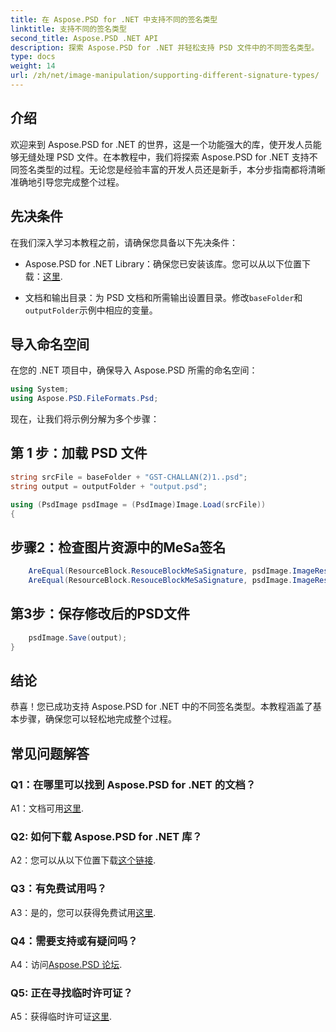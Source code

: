 ```yaml
---
title: 在 Aspose.PSD for .NET 中支持不同的签名类型
linktitle: 支持不同的签名类型
second_title: Aspose.PSD .NET API
description: 探索 Aspose.PSD for .NET 并轻松支持 PSD 文件中的不同签名类型。
type: docs
weight: 14
url: /zh/net/image-manipulation/supporting-different-signature-types/
---
```

## 介绍

欢迎来到 Aspose.PSD for .NET 的世界，这是一个功能强大的库，使开发人员能够无缝处理 PSD 文件。在本教程中，我们将探索 Aspose.PSD for .NET 支持不同签名类型的过程。无论您是经验丰富的开发人员还是新手，本分步指南都将清晰准确地引导您完成整个过程。

## 先决条件

在我们深入学习本教程之前，请确保您具备以下先决条件：

- Aspose.PSD for .NET Library：确保您已安装该库。您可以从以下位置下载：[这里](https://releases.aspose.com/psd/net/).

- 文档和输出目录：为 PSD 文档和所需输出设置目录。修改`baseFolder`和`outputFolder`示例中相应的变量。

## 导入命名空间

在您的 .NET 项目中，确保导入 Aspose.PSD 所需的命名空间：

```csharp
using System;
using Aspose.PSD.FileFormats.Psd;
```

现在，让我们将示例分解为多个步骤：

## 第 1 步：加载 PSD 文件

```csharp
string srcFile = baseFolder + "GST-CHALLAN(2)1..psd";
string output = outputFolder + "output.psd";

using (PsdImage psdImage = (PsdImage)Image.Load(srcFile))
{
```

## 步骤2：检查图片资源中的MeSa签名

```csharp
    AreEqual(ResourceBlock.ResouceBlockMeSaSignature, psdImage.ImageResources[23].Signature);
    AreEqual(ResourceBlock.ResouceBlockMeSaSignature, psdImage.ImageResources[24].Signature);
```

## 第3步：保存修改后的PSD文件

```csharp
    psdImage.Save(output);
}
```

## 结论

恭喜！您已成功支持 Aspose.PSD for .NET 中的不同签名类型。本教程涵盖了基本步骤，确保您可以轻松地完成整个过程。

## 常见问题解答

### Q1：在哪里可以找到 Aspose.PSD for .NET 的文档？

 A1：文档可用[这里](https://reference.aspose.com/psd/net/).

### Q2: 如何下载 Aspose.PSD for .NET 库？

 A2：您可以从以下位置下载[这个链接](https://releases.aspose.com/psd/net/).

### Q3：有免费试用吗？

A3：是的，您可以获得免费试用[这里](https://releases.aspose.com/).

### Q4：需要支持或有疑问吗？

 A4：访问[Aspose.PSD 论坛](https://forum.aspose.com/c/psd/34).

### Q5: 正在寻找临时许可证？

 A5：获得临时许可证[这里](https://purchase.aspose.com/temporary-license/).
